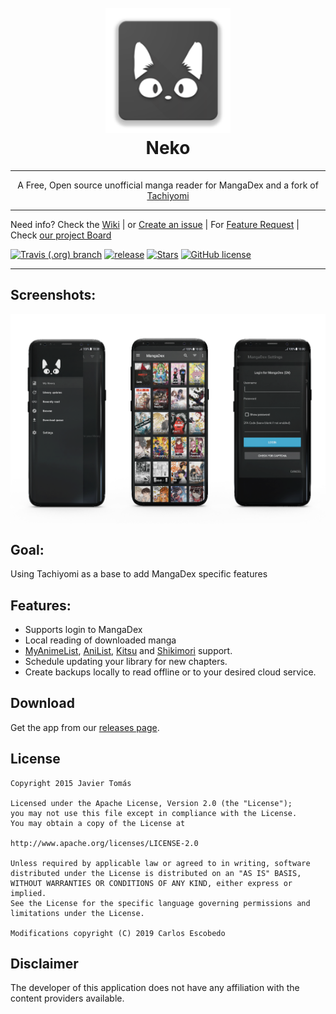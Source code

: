 <h1 align="center">
  <br>
  <a href="https://github.com/CarlosEsco/Neko"><img src="./.github/readme-images/logo.png" alt="Neko" width="200"></a>
  <br>
  Neko
  <br>
</h1>

---

<p align="center">A Free, Open source unofficial manga reader for MangaDex and a fork of <a href="https://github.com/inorichi/tachiyomi">Tachiyomi</a></p>

---

Need info? Check the [Wiki](https://github.com/CarlosEsco/Neko/wiki)
 | or [Create an issue](https://github.com/CarlosEsco/Neko/issues/new/choose)
 | For [Feature Request](https://github.com/CarlosEsco/Neko/issues/new?assignees=&labels=Feature+Request&template=feature_request.md&title=%5BFeature+Request%5D)
 | Check [our project Board](https://github.com/CarlosEsco/Neko/projects/1)
 

 [![Travis (.org) branch](https://img.shields.io/travis/CarlosEsco/Neko/master.svg?style=for-the-badge)](https://travis-ci.org/CarlosEsco/Neko) 
 [![release](https://img.shields.io/github/release/CarlosEsco/Neko.svg?maxAge=3600&style=for-the-badge&label=download%20(autoupdate%20included))](https://github.com/CarlosEsco/Neko/releases)
 [![Stars](https://img.shields.io/github/stars/CarlosEsco/Neko.svg?style=for-the-badge)](https://github.com/CarlosEsco/Neko/releases)
 [![GitHub license](https://img.shields.io/github/license/CarlosEsco/Neko.svg?style=for-the-badge)](https://github.com/CarlosEsco/Neko/blob/master/LICENSE)

---

## Screenshots:
<img src="./.github/readme-images/screenshots.png" align="center" />

## Goal:
Using Tachiyomi as a base to add MangaDex specific features

## Features:
* Supports login to MangaDex
* Local reading of downloaded manga
* [MyAnimeList](https://myanimelist.net/), [AniList](https://anilist.co/),  [Kitsu](https://kitsu.io/explore/anime) and [Shikimori](https://shikimori.org/) support.
* Schedule updating your library for new chapters.
* Create backups locally to read offline or to your desired cloud service. 


## Download
Get the app from our [releases page](https://github.com/CarlosEsco/Neko/releases).


## License

    Copyright 2015 Javier Tomás

    Licensed under the Apache License, Version 2.0 (the "License");
    you may not use this file except in compliance with the License.
    You may obtain a copy of the License at

    http://www.apache.org/licenses/LICENSE-2.0

    Unless required by applicable law or agreed to in writing, software
    distributed under the License is distributed on an "AS IS" BASIS,
    WITHOUT WARRANTIES OR CONDITIONS OF ANY KIND, either express or implied.
    See the License for the specific language governing permissions and
    limitations under the License.
    
    Modifications copyright (C) 2019 Carlos Escobedo

## Disclaimer

The developer of this application does not have any affiliation with the content providers available.

